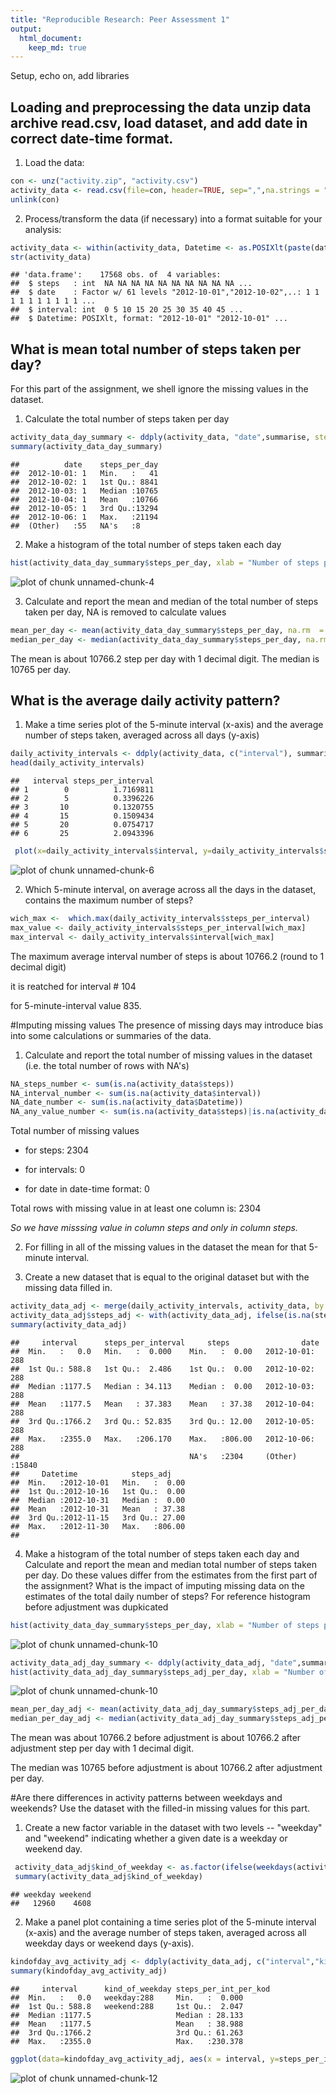 ```yaml
---
title: "Reproducible Research: Peer Assessment 1"
output: 
  html_document:
    keep_md: true
---
```

Setup, echo on, add libraries



## Loading and preprocessing the data unzip data archive read.csv, load dataset, and add date in correct date-time format.

1. Load the data:


```r
con <- unz("activity.zip", "activity.csv")
activity_data <- read.csv(file=con, header=TRUE, sep=",",na.strings = "NA")
unlink(con)
```

2. Process/transform the data (if necessary) into a format suitable for your analysis: 


```r
activity_data <- within(activity_data, Datetime <- as.POSIXlt(paste(date, "00:00:00"),format = "%Y-%m-%d %H:%M:%S"))
str(activity_data)
```

```
## 'data.frame':	17568 obs. of  4 variables:
##  $ steps   : int  NA NA NA NA NA NA NA NA NA NA ...
##  $ date    : Factor w/ 61 levels "2012-10-01","2012-10-02",..: 1 1 1 1 1 1 1 1 1 1 ...
##  $ interval: int  0 5 10 15 20 25 30 35 40 45 ...
##  $ Datetime: POSIXlt, format: "2012-10-01" "2012-10-01" ...
```

## What is mean total number of steps taken per day?

For this part of the assignment, we shell ignore the missing values in the dataset.

1. Calculate the total number of steps taken per day


```r
activity_data_day_summary <- ddply(activity_data, "date",summarise, steps_per_day = sum(steps))
summary(activity_data_day_summary)
```

```
##          date    steps_per_day  
##  2012-10-01: 1   Min.   :   41  
##  2012-10-02: 1   1st Qu.: 8841  
##  2012-10-03: 1   Median :10765  
##  2012-10-04: 1   Mean   :10766  
##  2012-10-05: 1   3rd Qu.:13294  
##  2012-10-06: 1   Max.   :21194  
##  (Other)   :55   NA's   :8
```

2. Make a histogram of the total number of steps taken each day


```r
hist(activity_data_day_summary$steps_per_day, xlab = "Number of steps per day",main = "Histogram frequency of steps value by ingetrval", breaks = 9)
```

![plot of chunk unnamed-chunk-4](figure/unnamed-chunk-4-1.png)

3. Calculate and report the mean and median of the total number of steps taken per day, NA is removed to calculate values


```r
mean_per_day <- mean(activity_data_day_summary$steps_per_day, na.rm  = TRUE)
median_per_day <- median(activity_data_day_summary$steps_per_day, na.rm= TRUE)
```
The mean is about 10766.2 step per day with 1 decimal digit.
The median is 10765 per day.

## What is the average  daily activity pattern?

1. Make a time series plot of the 5-minute interval (x-axis) and the average number of steps taken, averaged across all days (y-axis)


```r
daily_activity_intervals <- ddply(activity_data, c("interval"), summarise, steps_per_interval = mean(steps,na.rm=TRUE))
head(daily_activity_intervals)
```

```
##   interval steps_per_interval
## 1        0          1.7169811
## 2        5          0.3396226
## 3       10          0.1320755
## 4       15          0.1509434
## 5       20          0.0754717
## 6       25          2.0943396
```

```r
 plot(x=daily_activity_intervals$interval, y=daily_activity_intervals$steps_per_interval,type = "l", xlab="5-minute interval", ylab = "Number of steps", main = "Average (across all days) number of steps per 5-minutes interval")
```

![plot of chunk unnamed-chunk-6](figure/unnamed-chunk-6-1.png)

2. Which 5-minute interval, on average across all the days in the dataset, contains the maximum number of steps?

```r
wich_max <-  which.max(daily_activity_intervals$steps_per_interval)
max_value <- daily_activity_intervals$steps_per_interval[wich_max]
max_interval <- daily_activity_intervals$interval[wich_max]
```
The maximum average interval number of steps is about 10766.2 (round to 1 decimal digit)

it is reatched for interval # 104

for 5-minute-interval value 835.

#Imputing missing values
The presence of missing days may introduce bias into some calculations or summaries of the data.

1. Calculate and report the total number of missing values in the dataset (i.e. the total number of rows with NA's)

```r
NA_steps_number <- sum(is.na(activity_data$steps))
NA_interval_number <- sum(is.na(activity_data$interval))
NA_date_number <- sum(is.na(activity_data$Datetime))
NA_any_value_number <- sum(is.na(activity_data$steps)|is.na(activity_data$interval)|is.na(activity_data$Datetime))
```
Total number of missing values 

* for steps: 2304

* for intervals: 0

* for date in date-time format: 0

Total rows with missing value in at least one column is: 2304

*So we have misssing value in column steps and only in column steps.*

2. For filling in all of the missing values in the dataset the mean for that 5-minute interval.

3. Create a new dataset that is equal to the original dataset but with the missing data filled in.


```r
activity_data_adj <- merge(daily_activity_intervals, activity_data, by = "interval")
activity_data_adj$steps_adj <- with(activity_data_adj, ifelse(is.na(steps), steps_per_interval, steps))
summary(activity_data_adj)
```

```
##     interval      steps_per_interval     steps                date      
##  Min.   :   0.0   Min.   :  0.000    Min.   :  0.00   2012-10-01:  288  
##  1st Qu.: 588.8   1st Qu.:  2.486    1st Qu.:  0.00   2012-10-02:  288  
##  Median :1177.5   Median : 34.113    Median :  0.00   2012-10-03:  288  
##  Mean   :1177.5   Mean   : 37.383    Mean   : 37.38   2012-10-04:  288  
##  3rd Qu.:1766.2   3rd Qu.: 52.835    3rd Qu.: 12.00   2012-10-05:  288  
##  Max.   :2355.0   Max.   :206.170    Max.   :806.00   2012-10-06:  288  
##                                      NA's   :2304     (Other)   :15840  
##     Datetime            steps_adj     
##  Min.   :2012-10-01   Min.   :  0.00  
##  1st Qu.:2012-10-16   1st Qu.:  0.00  
##  Median :2012-10-31   Median :  0.00  
##  Mean   :2012-10-31   Mean   : 37.38  
##  3rd Qu.:2012-11-15   3rd Qu.: 27.00  
##  Max.   :2012-11-30   Max.   :806.00  
## 
```

4. Make a histogram of the total number of steps taken each day and Calculate and report the mean and median total number of steps taken per day. Do these values differ from the estimates from the first part of the assignment? What is the impact of imputing missing data on the estimates of the total daily number of steps?
For reference histogram before adjustment was dupkicated


```r
hist(activity_data_day_summary$steps_per_day, xlab = "Number of steps per day",main = "Histogram frequency of steps value with NA by ingetrval", breaks = 9)
```

![plot of chunk unnamed-chunk-10](figure/unnamed-chunk-10-1.png)

```r
activity_data_adj_day_summary <- ddply(activity_data_adj, "date",summarise, steps_adj_per_day = sum(steps_adj))
hist(activity_data_adj_day_summary$steps_adj_per_day, xlab = "Number of steps (with NA adjastment) per day",main = "Histogram frequency of steps value NA adjusted by ingetrval", breaks = 9)
```

![plot of chunk unnamed-chunk-10](figure/unnamed-chunk-10-2.png)

```r
mean_per_day_adj <- mean(activity_data_adj_day_summary$steps_adj_per_day)
median_per_day_adj <- median(activity_data_adj_day_summary$steps_adj_per_day)
```

The mean was about 10766.2 before adjustment is about 10766.2 after adjustment step per day with 1 decimal digit.

The median was 10765 before adjustment is about 10766.2 after adjustment per day.

#Are there differences in activity patterns between weekdays and weekends?
Use the dataset with the filled-in missing values for this part.

1. Create a new factor variable in the dataset with two levels -- "weekday" and "weekend" indicating whether a given date is a weekday or weekend day.


```r
 activity_data_adj$kind_of_weekday <- as.factor(ifelse(weekdays(activity_data_adj$Datetime) %in% c("Saturday","Sunday"),"weekend","weekday"))
 summary(activity_data_adj$kind_of_weekday)
```

```
## weekday weekend 
##   12960    4608
```

2. Make a panel plot containing a time series plot of the 5-minute interval (x-axis) and the average number of steps taken, averaged across all weekday days or weekend days (y-axis). 


```r
kindofday_avg_activity_adj <- ddply(activity_data_adj, c("interval","kind_of_weekday"), summarise, steps_per_int_per_kod = mean(steps_adj)) 
summary(kindofday_avg_activity_adj)
```

```
##     interval      kind_of_weekday steps_per_int_per_kod
##  Min.   :   0.0   weekday:288     Min.   :  0.000      
##  1st Qu.: 588.8   weekend:288     1st Qu.:  2.047      
##  Median :1177.5                   Median : 28.133      
##  Mean   :1177.5                   Mean   : 38.988      
##  3rd Qu.:1766.2                   3rd Qu.: 61.263      
##  Max.   :2355.0                   Max.   :230.378
```

```r
ggplot(data=kindofday_avg_activity_adj, aes(x = interval, y=steps_per_int_per_kod, color=kind_of_weekday)) + geom_line() + facet_wrap("kind_of_weekday") + xlab("Interval") + ylab("Number of steps") + ggtitle("Average number of steps for working days and weekends")
```

![plot of chunk unnamed-chunk-12](figure/unnamed-chunk-12-1.png)

